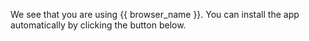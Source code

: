 We see that you are using {{ browser_name }}. You can install the app automatically by clicking the button below.
